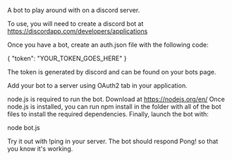 A bot to play around with on a discord server.

To use, you will need to create a discord bot at https://discordapp.com/developers/applications

Once you have a bot, create an auth.json file with the following code:

{
  "token": "YOUR_TOKEN_GOES_HERE"
}

The token is generated by discord and can be found on your bots page.

Add your bot to a server using OAuth2 tab in your application.

node.js is required to run the bot. Download at https://nodejs.org/en/
Once node.js is installed, you can run npm install in the folder with all of the bot files to install the required dependencies.
Finally, launch the bot with:

node bot.js

Try it out with !ping in your server.
The bot should respond Pong! so that you know it's working.
